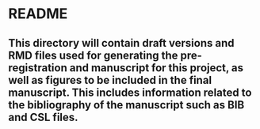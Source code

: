 # README
## This directory will contain draft versions and RMD files used for generating the pre-registration and manuscript for this project, as well as figures to be included in the final manuscript. This includes information related to the bibliography of the manuscript such as BIB and CSL files.